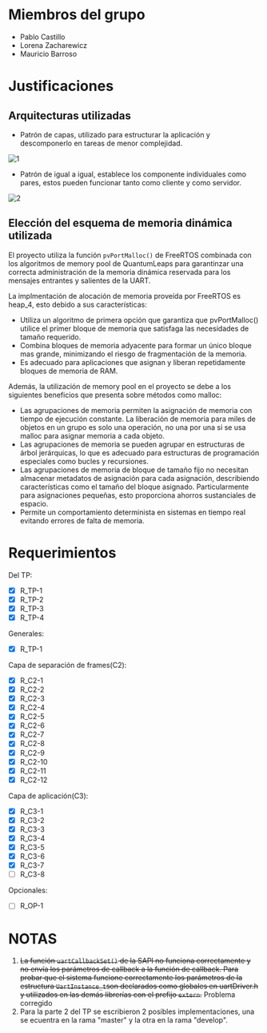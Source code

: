 # Miembros del grupo
- Pablo Castillo
- Lorena Zacharewicz
- Mauricio Barroso

# Justificaciones
## Arquitecturas utilizadas
- Patrón de capas, utilizado para estructurar la aplicación y descomponerlo en tareas de menor complejidad.

![1](https://miro.medium.com/max/188/1*jMWk_JqqyyloVPhTs_Zd1A.png)

- Patrón de igual a igual, establece los componente individuales como pares, estos pueden funcionar tanto como cliente y como servidor.

![2](https://miro.medium.com/max/260/1*ROvkckSTw1UncrbQSmUJUQ.png)

## Elección del esquema de memoria dinámica utilizada
El proyecto utiliza la función ``pvPortMalloc()`` de FreeRTOS combinada con los algoritmos de memory pool de QuantumLeaps para garantinzar una correcta administración de la memoria dinámica reservada para los mensajes entrantes y salientes de la UART.
 
La implmentación de alocación de memoria proveída por FreeRTOS es heap_4, esto debido a sus características:
- Utiliza un algoritmo de primera opción que garantiza que pvPortMalloc() utilice el primer bloque de memoria que satisfaga las necesidades de tamaño requerido.
- Combina bloques de memoria adyacente para formar un único bloque mas grande, minimizando el riesgo de fragmentación de la memoria.
- Es adecuado para aplicaciones que asignan y liberan repetidamente bloques de memoria de RAM.

Además, la utilización de memory pool en el proyecto se debe a los siguientes beneficios que presenta sobre métodos como malloc:

-  Las agrupaciones de memoria permiten la asignación de memoria con tiempo de ejecución constante. La liberación de memoria para miles de objetos en un grupo es solo una operación, no una por una si se usa malloc para asignar memoria a cada objeto.
- Las agrupaciones de memoria se pueden agrupar en estructuras de árbol jerárquicas, lo que es adecuado para estructuras de programación especiales como bucles y recursiones.
- Las agrupaciones de memoria de bloque de tamaño fijo no necesitan almacenar metadatos de asignación para cada asignación, describiendo características como el tamaño del bloque asignado. Particularmente para asignaciones pequeñas, esto proporciona ahorros sustanciales de espacio.
- Permite un comportamiento determinista en sistemas en tiempo real evitando errores de falta de memoria.

# Requerimientos

Del TP:
- [x] R_TP-1
- [x] R_TP-2
- [x] R_TP-3
- [x] R_TP-4

Generales:
- [x] R_TP-1

Capa de separación de frames(C2):
- [x] R_C2-1
- [x] R_C2-2
- [x] R_C2-3
- [x] R_C2-4
- [x] R_C2-5
- [x] R_C2-6
- [x] R_C2-7
- [x] R_C2-8
- [x] R_C2-9
- [x] R_C2-10
- [x] R_C2-11
- [x] R_C2-12

Capa de aplicación(C3):
- [x] R_C3-1
- [x] R_C3-2
- [x] R_C3-3
- [x] R_C3-4
- [x] R_C3-5
- [x] R_C3-6
- [x] R_C3-7
- [ ] R_C3-8

Opcionales:
- [ ] R_OP-1

# NOTAS
1. ~~La función `uartCallbackSet()` de la SAPI no funciona correctamente y no envía los parámetros de callback a la función de callback. Para probar que el sistema funcione correctamente los parámetros de la estructura `UartInstance_t`son declarados como globales en uartDriver.h y utilizados en las demás librerías con el prefijo `extern`.~~ Problema corregido
2. Para la parte 2 del TP se escribieron 2 posibles implementaciones, una se ecuentra en la rama "master" y la otra en la rama "develop".